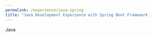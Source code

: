 ```yaml
---
permalink: /experience/java-spring
title: "Java Development Experience with Spring Boot Framework
---
```


Java
